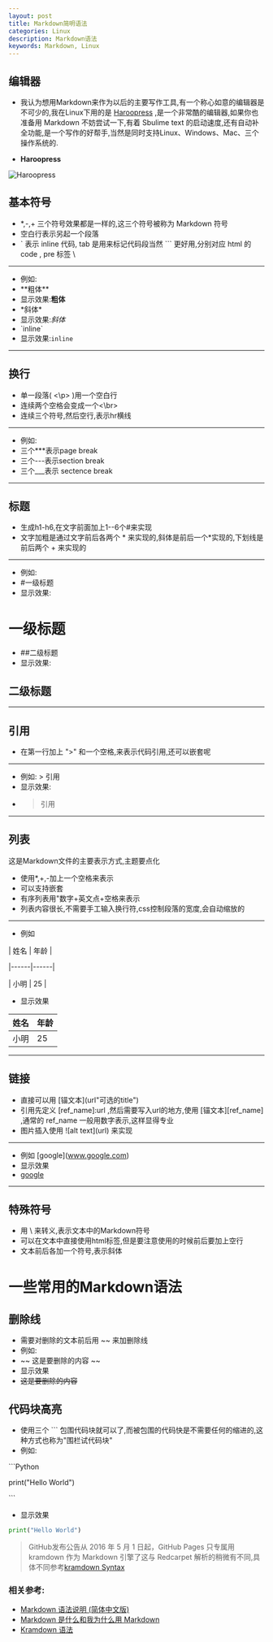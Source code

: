 ```yaml
---
layout: post
title: Markdown简明语法
categories: Linux
description: Markdown语法
keywords: Markdown, Linux
---
```


## 编辑器

* 我认为想用Markdown来作为以后的主要写作工具,有一个称心如意的编辑器是不可少的,我在Linux下用的是 [Haroopress](http://pad.haroopress.com/) ,是一个非常酷的编辑器,如果你也准备用 Markdown 不妨尝试一下,有着 Sbulime text 的启动速度,还有自动补全功能,是一个写作的好帮手,当然是同时支持Linux、Windows、Mac、三个操作系统的.

* **Haroopress**

![Haroopress](http://pad.haroopress.com/assets/images/intro/1.png)

## 基本符号

* *,-,+ 三个符号效果都是一样的,这三个符号被称为 Markdown 符号
* 空白行表示另起一个段落
*  \` 表示 inline 代码, tab 是用来标记代码段当然 \``` 更好用,分别对应 html 的 code , pre 标签 \
  
***

* 例如:
* \*\*粗体\*\*
* 显示效果:**粗体**
* \*斜体\*
* 显示效果:*斜体*
* \`inline\`
* 显示效果:`inline`

***

## 换行

* 单一段落( <\p> )用一个空白行
* 连续两个空格会变成一个<\br>
* 连续三个符号,然后空行,表示hr横线

***

* 例如:
* 三个\*\*\*表示page break
* 三个\-\-\-表示section break
* 三个\_\_\_表示 sectence break

***

## 标题

* 生成h1-h6,在文字前面加上1--6个#来实现
* 文字加粗是通过文字前后各两个 \* 来实现的,斜体是前后一个\*实现的,下划线是前后两个 \+ 来实现的

***

* 例如:
* \#一级标题
* 显示效果:

# 一级标题

* \##二级标题
* 显示效果:

## 二级标题

***

## 引用

* 在第一行加上 ">" 和一个空格,来表示代码引用,还可以嵌套呢

***

* 例如: \> 引用
* 显示效果:
* >引用

***

## 列表

这是Markdown文件的主要表示方式,主题要点化

* 使用*,+,-加上一个空格来表示
* 可以支持嵌套
* 有序列表用"数字+英文点+空格来表示
* 列表内容很长,不需要手工输入换行符,css控制段落的宽度,会自动缩放的

***

* 例如

\| 姓名 \| 年龄 \|

\|------\|------\|

\| 小明 \| 25  \|

* 显示效果

| 姓名 | 年龄 |
|------|-----|
| 小明 |  25  |

***

## 链接

* 直接可以用 \[锚文本](url"可选的title")
* 引用先定义 [ref_name]:url ,然后需要写入url的地方,使用 [锚文本][ref_name] ,通常的 ref_name 一般用数字表示,这样显得专业
* 图片插入使用 \!\[alt text](url) 来实现

***

* 例如 \[google](www.google.com)
* 显示效果
* [google](www.google.com)

***

## 特殊符号

* 用 \ 来转义,表示文本中的Markdown符号
* 可以在文本中直接使用html标签,但是要注意使用的时候前后要加上空行
* 文本前后各加一个符号,表示斜体

# 一些常用的Markdown语法

## 删除线

* 需要对删除的文本前后用 ~~ 来加删除线
* 例如:
* \~\~ 这是要删除的内容 \~\~
* 显示效果
*  ~~这是要删除的内容~~

## 代码块高亮

* 使用三个 ``` 包围代码块就可以了,而被包围的代码快是不需要任何的缩进的,这种方式也称为"围栏试代码块"
* 例如:

\`\`\`Python

print("Hello World")
 
\`\`\`  

* 显示效果

```python
print("Hello World")
```

>GitHub发布公告从 2016 年 5 月 1 日起，GitHub Pages 只专属用 kramdown 作为 Markdown 引擎了这与 Redcarpet 解析的稍微有不同,具体不同参考[kramdown Syntax](http://kramdown.gettalong.org/syntax.html)

### 相关参考:

* [Markdown 语法说明 (简体中文版)](http://www.appinn.com/markdown/)
* [Markdown 是什么和我为什么用 Markdown](http://www.fallhunter.com/p/10605)
* [Kramdown 语法](http://kramdown.gettalong.org/syntax.html)

